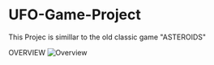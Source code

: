 # UFO-Game-Project
 This Projec is simillar to the old classic game "ASTEROIDS"

OVERVIEW
![Overview](https://user-images.githubusercontent.com/83497932/117456664-41302300-af6a-11eb-95a6-a3ee6e89780f.png)
